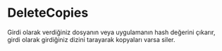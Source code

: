 # DeleteCopies
Girdi olarak verdiğiniz dosyanın veya uygulamanın hash değerini çıkarır, girdi olarak girdiğiniz dizini tarayarak kopyaları varsa siler.
